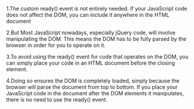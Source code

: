 1.The custom ready() event is not entirely needed. If your JavaScript code does not affect the
DOM, you can include it anywhere in the HTML document

2.But Most JavaScript nowadays, especially jQuery code, will involve manipulating the DOM. This
means the DOM has to be fully parsed by the browser in order for you to operate on it.

3.To avoid using the ready() event for code that operates on the DOM, you can simply place
your code in an HTML document before the closing </body> element.

4.Doing so ensures the
DOM is completely loaded, simply because the browser will parse the document from top to
bottom. If you place your JavaScript code in the document after the DOM elements it
manipulates, there is no need to use the ready() event.
